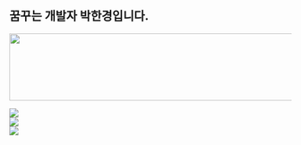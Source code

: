 ## 꿈꾸는 개발자 박한경입니다.

<a href="https://github.com/devxb/gitanimals">
  <img src="https://render.gitanimals.org/lines/{HanKyungPark}?pet-id=1" width="1000" height="120"/>
</a>


![](https://github-readme-stats.vercel.app/api?username=HanKyungPark&theme=dark&hide_border=true&include_all_commits=false&count_private=false)<br/>
![](https://github-readme-streak-stats.herokuapp.com/?user=HanKyungPark&theme=dark&hide_border=true)<br/>
![](https://github-readme-stats.vercel.app/api/top-langs/?username=HanKyungPark&theme=dark&hide_border=true&include_all_commits=false&count_private=false&layout=compact)

<!--
**HanKyungPark/HanKyungPark** is a ✨ _special_ ✨ repository because its `README.md` (this file) appears on your GitHub profile.

Here are some ideas to get you started:

- 🔭 I’m currently working on ...
- 🌱 I’m currently learning ...
- 👯 I’m looking to collaborate on ...
- 🤔 I’m looking for help with ...
- 💬 Ask me about ...
- 📫 How to reach me: ...
- 😄 Pronouns: ...
- ⚡ Fun fact: ...
-->
